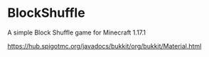 # BlockShuffle
A simple Block Shuffle game for Minecraft 1.17.1

https://hub.spigotmc.org/javadocs/bukkit/org/bukkit/Material.html
